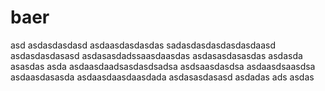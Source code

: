 # baer


asd
asdasdasdasd
asdaasdasdasdas
sadasdasdasdasdasdaasd
asdasdasdasasd
asdasasdadssaasdaasdas
asdasasdasasdas
asdasda
asasdas
asda
asdaasdaadsasdasdsadsa
asdsaasdasdsa
asdaasdsaasdsa
asdaasdasasda
asdaasdaasdaasdada
asdasasdasasd
asdadas
ads
asdas
